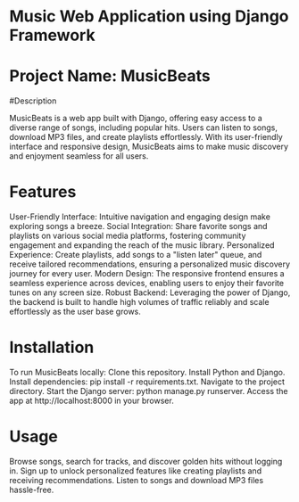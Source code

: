# Music Web Application using Django Framework
# Project Name: MusicBeats

#Description

MusicBeats is a web app built with Django, offering easy access to a diverse range of songs, including popular hits. Users can listen to songs, download MP3 files, and create playlists effortlessly. With its user-friendly interface and responsive design, MusicBeats aims to make music discovery and enjoyment seamless for all users.

# Features
User-Friendly Interface: Intuitive navigation and engaging design make exploring songs a breeze.
Social Integration: Share favorite songs and playlists on various social media platforms, fostering community engagement and expanding the reach of the music library.
Personalized Experience: Create playlists, add songs to a "listen later" queue, and receive tailored recommendations, ensuring a personalized music discovery journey for every user.
Modern Design: The responsive frontend ensures a seamless experience across devices, enabling users to enjoy their favorite tunes on any screen size.
Robust Backend: Leveraging the power of Django, the backend is built to handle high volumes of traffic reliably and scale effortlessly as the user base grows.

# Installation
To run MusicBeats locally:
Clone this repository.
Install Python and Django.
Install dependencies: pip install -r requirements.txt.
Navigate to the project directory.
Start the Django server: python manage.py runserver.
Access the app at http://localhost:8000 in your browser.

# Usage
Browse songs, search for tracks, and discover golden hits without logging in.
Sign up to unlock personalized features like creating playlists and receiving recommendations.
Listen to songs and download MP3 files hassle-free.

